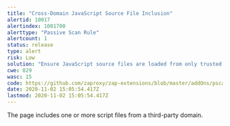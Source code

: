 ```yaml
---
title: "Cross-Domain JavaScript Source File Inclusion"
alertid: 10017
alertindex: 1001700
alerttype: "Passive Scan Rule"
alertcount: 1
status: release
type: alert
risk: Low
solution: "Ensure JavaScript source files are loaded from only trusted sources, and the sources can't be controlled by end users of the application."
cwe: 829
wasc: 15
code: https://github.com/zaproxy/zap-extensions/blob/master/addOns/pscanrules/src/main/java/org/zaproxy/zap/extension/pscanrules/CrossDomainScriptInclusionScanRule.java
date: 2020-11-02 15:05:54.417Z
lastmod: 2020-11-02 15:05:54.417Z
---
```

The page includes one or more script files from a third-party domain.

